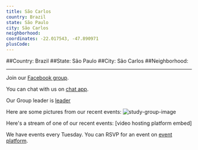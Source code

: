 ```yaml
---
title: São Carlos
country: Brazil
state: São Paulo
city: São Carlos
neighborhood: 
coordinates: -22.017543, -47.890971
plusCode:
---
```


##Country: Brazil
##State: São Paulo
##City: São Carlos
##Neighborhood: 
*****
Join our [Facebook group](https://www.facebook.com/groups/free.code.camp.sao.carlos).

You can chat with us on [chat app]().

Our Group leader is [leader]()

Here are some pictures from our recent events:
![study-group-image]()

Here's a stream of one of our recent events:
[video hosting platform embed]

We have events every Tuesday. You can RSVP for an event on [event platform]().
